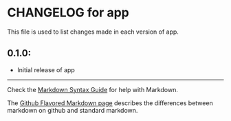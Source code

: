 # CHANGELOG for app

This file is used to list changes made in each version of app.

## 0.1.0:

* Initial release of app

- - - 
Check the [Markdown Syntax Guide](http://daringfireball.net/projects/markdown/syntax) for help with Markdown.

The [Github Flavored Markdown page](http://github.github.com/github-flavored-markdown/) describes the differences between markdown on github and standard markdown.
